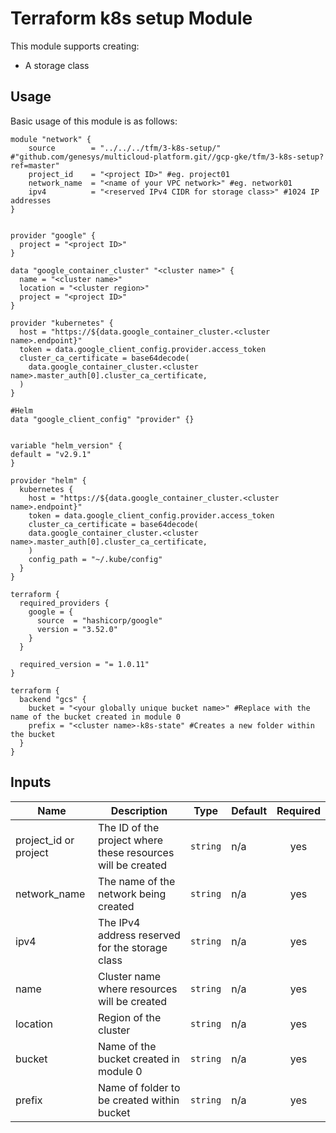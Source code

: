 # Terraform k8s setup Module

This module supports creating:

- A storage class

## Usage

Basic usage of this module is as follows:

```hcl
module "network" {
    source        = "../../../tfm/3-k8s-setup/" #"github.com/genesys/multicloud-platform.git//gcp-gke/tfm/3-k8s-setup?ref=master"
    project_id    = "<project ID>" #eg. project01
    network_name  = "<name of your VPC network>" #eg. network01
    ipv4          = "<reserved IPv4 CIDR for storage class>" #1024 IP addresses
}


provider "google" {
  project = "<project ID>"
}

data "google_container_cluster" "<cluster name>" {
  name = "<cluster name>"
  location = "<cluster region>"
  project = "<project ID>"
}

provider "kubernetes" {
  host = "https://${data.google_container_cluster.<cluster name>.endpoint}"
  token = data.google_client_config.provider.access_token
  cluster_ca_certificate = base64decode(
    data.google_container_cluster.<cluster name>.master_auth[0].cluster_ca_certificate,
  ) 
}

#Helm
data "google_client_config" "provider" {}


variable "helm_version" {
default = "v2.9.1"
}

provider "helm" {
  kubernetes {
    host = "https://${data.google_container_cluster.<cluster name>.endpoint}"
    token = data.google_client_config.provider.access_token
    cluster_ca_certificate = base64decode(
    data.google_container_cluster.<cluster name>.master_auth[0].cluster_ca_certificate,
    )
    config_path = "~/.kube/config"
  } 
}

terraform {
  required_providers {
    google = {
      source  = "hashicorp/google"
      version = "3.52.0"
    }
  }

  required_version = "= 1.0.11"
}

terraform {
  backend "gcs" {
    bucket = "<your globally unique bucket name>" #Replace with the name of the bucket created in module 0
    prefix = "<cluster name>-k8s-state" #Creates a new folder within the bucket
  }
}
```

<!-- BEGINNING OF PRE-COMMIT-TERRAFORM DOCS HOOK -->
## Inputs

| Name | Description | Type | Default | Required |
|------|-------------|------|---------|:--------:|
| project\_id or project | The ID of the project where these resources will be created | `string` | n/a | yes |
| network\_name | The name of the network being created | `string` | n/a | yes |
| ipv4 | The IPv4 address reserved for the storage class | `string` | n/a | yes |
| name | Cluster name where resources will be created | `string` | n/a | yes |
| location | Region of the cluster | `string` | n/a | yes |
| bucket | Name of the bucket created in module 0 | `string` | n/a | yes |
| prefix | Name of folder to be created within bucket | `string` | n/a | yes |


<!-- END OF PRE-COMMIT-TERRAFORM DOCS HOOK -->
